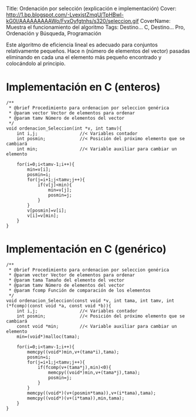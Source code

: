 Title: Ordenación por selección (explicación e implementación)
Cover: http://1.bp.blogspot.com/-LvexjstZmqU/TpHBwl-kG0I/AAAAAAAAAWo/FvxOyfgtnhs/s320/seleccion.gif
CoverName: Muestra el funcionamiento del algoritmo
Tags: Destino... C, Destino... Pro, Ordenación y Búsqueda, Programación

Este algoritmo de eficiencia lineal es adecuado para conjuntos relativamente pequeños. Hace n (número de elementos del vector) pasadas eliminando en cada una el elemento más pequeño encontrado y colocándolo al principio.

# Implementación en C (enteros)

    /**
     * @brief Procedimiento para ordenacion por seleccion genérica
     * @param vector Vector de elementos para ordenar
     * @param tamv Número de elementos del vector
     */
    void ordenacion_Seleccion(int *v, int tamv){
        int i,j;                //< Variables contador
        int posmin;             //< Posición del próximo elemento que se cambiará
        int min;                //< Variable auxiliar para cambiar un elemento

        for(i=0;i<tamv-1;i++){
            min=v[i];
            posmin=i;
            for(j=i+1;j<tamv;j++){
                if(v[j]<min){
                    min=v[j];
                    posmin=j;
                }
            }
            v[posmin]=v[i];
            v[i]=v[min];
        }
    }

# Implementación en C (genérico)

    /**
     * @brief Procedimiento para ordenacion por seleccion genérica
     * @param vector Vector de elementos para ordenar
     * @param tama Tamaño del elemento del vector
     * @param tamv Número de elementos del vector
     * @param fcomp Función de comparación de los elementos
     */
    void ordenacion_Seleccion(const void *v, int tama, int tamv, int (*fcomp)(const void *a, const void *b)){
        int i,j;                //< Variables contador
        int posmin;             //< Posición del próximo elemento que se cambiará
        const void *min;        //< Variable auxiliar para cambiar un elemento
        min=(void*)malloc(tama);

        for(i=0;i<tamv-1;i++){
            memcpy((void*)min,v+(tama*i),tama);
            posmin=i;
            for(j=i+1;j<tamv;j++){
                if(fcomp(v+(tama*j),min)<0){
                    memcpy((void*)min,v+(tama*j),tama);
                    posmin=j;
                }
            }
            memcpy((void*)(v+(posmin*tama)),v+(i*tama),tama);
            memcpy((void*)(v+(i*tama)),min,tama);
        }
    }
